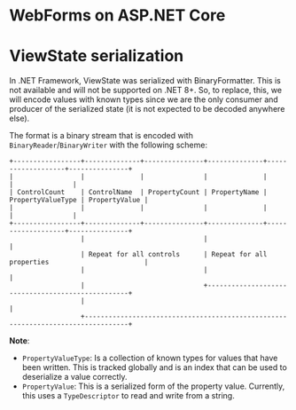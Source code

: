 # WebForms on ASP.NET Core

# ViewState serialization

In .NET Framework, ViewState was serialized with BinaryFormatter. This is not available and will not be supported on .NET 8+. So, to replace, this, we will encode values with known types since we are the only consumer and producer of the serialized state (it is not expected to be decoded anywhere else).

The format is a binary stream that is encoded with `BinaryReader`/`BinaryWriter` with the following scheme:

```
+-----------------+--------------+---------------+--------------+-------------------+---------------+
|                 |              |               |              |                   |               |
| ControlCount    | ControlName  | PropertyCount | PropertyName | PropertyValueType | PropertyValue |
|                 |              |               |              |                   |               |
+-----------------+--------------+---------------+--------------+-------------------+---------------+
                  |                              |                                                  |
                  | Repeat for all controls      | Repeat for all properties                        |
                  |                              |                                                  |
                  |                              +--------------------------------------------------+
                  |                                                                                 |
                  +---------------------------------------------------------------------------------+
```

**Note**:

- `PropertyValueType`: Is a collection of known types for values that have been written. This is tracked globally and is an index that can be used to deserialize a value correctly.
- `PropertyValue`: This is a serialized form of the property value. Currently, this uses a `TypeDescriptor` to read and write from a string.
